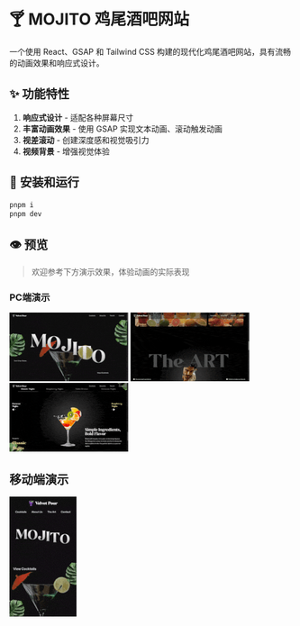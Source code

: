 # 🍸 MOJITO 鸡尾酒吧网站

一个使用 React、GSAP 和 Tailwind CSS 构建的现代化鸡尾酒吧网站，具有流畅的动画效果和响应式设计。

## ✨ 功能特性

1. **响应式设计** - 适配各种屏幕尺寸
2. **丰富动画效果** - 使用 GSAP 实现文本动画、滚动触发动画
3. **视差滚动** - 创建深度感和视觉吸引力
4. **视频背景** - 增强视觉体验

## 🚀 安装和运行

   ```bash
   pnpm i
   pnpm dev
   ```

## 👁️ 预览

> 欢迎参考下方演示效果，体验动画的实际表现

### PC端演示

![1](./diagram/1.gif)
![2](./diagram/2.gif)
![3](./diagram/3.gif)

## 移动端演示

![4](./diagram/4.gif)
